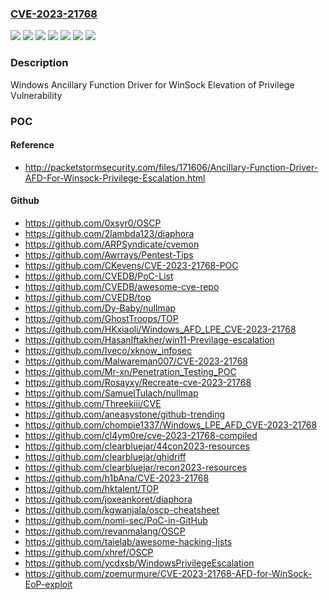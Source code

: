 ### [CVE-2023-21768](https://cve.mitre.org/cgi-bin/cvename.cgi?name=CVE-2023-21768)
![](https://img.shields.io/static/v1?label=Product&message=Windows%2011%20version%2021H2&color=blue)
![](https://img.shields.io/static/v1?label=Product&message=Windows%2011%20version%2022H2&color=blue)
![](https://img.shields.io/static/v1?label=Product&message=Windows%20Server%202022&color=blue)
![](https://img.shields.io/static/v1?label=Version&message=10.0.0%3C%2010.0.20348.1487%20&color=brighgreen)
![](https://img.shields.io/static/v1?label=Version&message=10.0.0%3C%2010.0.22000.1455%20&color=brighgreen)
![](https://img.shields.io/static/v1?label=Version&message=10.0.0%3C%2010.0.22621.1105%20&color=brighgreen)
![](https://img.shields.io/static/v1?label=Vulnerability&message=Elevation%20of%20Privilege&color=brighgreen)

### Description

Windows Ancillary Function Driver for WinSock Elevation of Privilege Vulnerability

### POC

#### Reference
- http://packetstormsecurity.com/files/171606/Ancillary-Function-Driver-AFD-For-Winsock-Privilege-Escalation.html

#### Github
- https://github.com/0xsyr0/OSCP
- https://github.com/2lambda123/diaphora
- https://github.com/ARPSyndicate/cvemon
- https://github.com/Awrrays/Pentest-Tips
- https://github.com/CKevens/CVE-2023-21768-POC
- https://github.com/CVEDB/PoC-List
- https://github.com/CVEDB/awesome-cve-repo
- https://github.com/CVEDB/top
- https://github.com/Dy-Baby/nullmap
- https://github.com/GhostTroops/TOP
- https://github.com/HKxiaoli/Windows_AFD_LPE_CVE-2023-21768
- https://github.com/HasanIftakher/win11-Previlage-escalation
- https://github.com/Iveco/xknow_infosec
- https://github.com/Malwareman007/CVE-2023-21768
- https://github.com/Mr-xn/Penetration_Testing_POC
- https://github.com/Rosayxy/Recreate-cve-2023-21768
- https://github.com/SamuelTulach/nullmap
- https://github.com/Threekiii/CVE
- https://github.com/aneasystone/github-trending
- https://github.com/chompie1337/Windows_LPE_AFD_CVE-2023-21768
- https://github.com/cl4ym0re/cve-2023-21768-compiled
- https://github.com/clearbluejar/44con2023-resources
- https://github.com/clearbluejar/ghidriff
- https://github.com/clearbluejar/recon2023-resources
- https://github.com/h1bAna/CVE-2023-21768
- https://github.com/hktalent/TOP
- https://github.com/joxeankoret/diaphora
- https://github.com/kgwanjala/oscp-cheatsheet
- https://github.com/nomi-sec/PoC-in-GitHub
- https://github.com/revanmalang/OSCP
- https://github.com/taielab/awesome-hacking-lists
- https://github.com/xhref/OSCP
- https://github.com/ycdxsb/WindowsPrivilegeEscalation
- https://github.com/zoemurmure/CVE-2023-21768-AFD-for-WinSock-EoP-exploit

